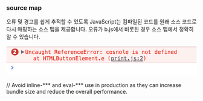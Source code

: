 ### source map
오류 및 경고를 쉽게 추적할 수 있도록 JavaScript는 컴파일된 코드를 원래 소스 코드로 다시 매핑하는 소스 맵을 제공합니다. 오류가 b.js에서 비롯된 경우 소스 맵에서 정확히 알 수 있습니다.

![](/screen/sourcemap.png)


// Avoid inline-*** and eval-*** use in production as they can increase bundle size and reduce the overall performance.
